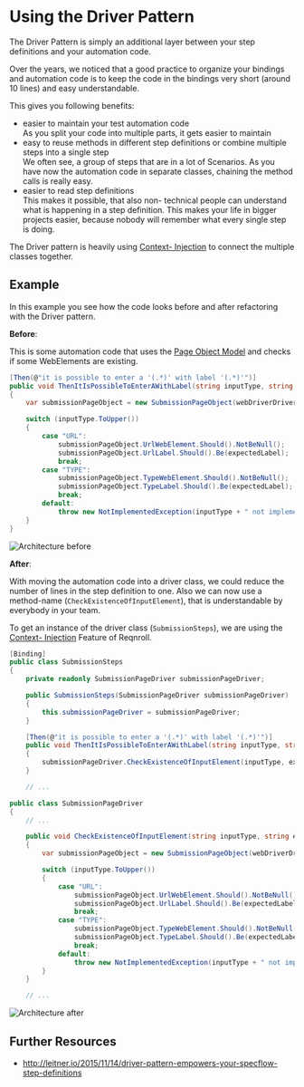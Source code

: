 # Using the Driver Pattern

The Driver Pattern is simply an additional layer between your step definitions and your automation code.

Over the years, we noticed that a good practice to organize your bindings and automation code is to keep the code in the bindings very short (around 10 lines) and easy understandable.  

This gives you following benefits:

- easier to maintain your test automation code  
  As you split your code into multiple parts, it gets easier to maintain
- easy to reuse methods in different step definitions or combine multiple steps into a single step  
  We often see, a group of steps that are in a lot of Scenarios. As you have now the automation code in separate classes, chaining the method calls is really easy.
- easier to read step definitions  
  This makes it possible, that also non- technical people can understand what is happening in a step definition. This makes your life in bigger projects easier, because nobody will remember what every single step is doing.  

The Driver pattern is heavily using [Context- Injection](../automation/context-injection) to connect the multiple classes together.

## Example

In this example you see how the code looks before and after refactoring with the Driver pattern.

**Before**:

This is some automation code that uses the [Page Object Model](page-object-model.md) and checks if some WebElements are existing.  

``` csharp
[Then(@"it is possible to enter a '(.*)' with label '(.*)'")]
public void ThenItIsPossibleToEnterAWithLabel(string inputType, string expectedLabel)
{
    var submissionPageObject = new SubmissionPageObject(webDriverDriver);

    switch (inputType.ToUpper())
    {
        case "URL":
            submissionPageObject.UrlWebElement.Should().NotBeNull();
            submissionPageObject.UrlLabel.Should().Be(expectedLabel);
            break;
        case "TYPE":
            submissionPageObject.TypeWebElement.Should().NotBeNull();
            submissionPageObject.TypeLabel.Should().Be(expectedLabel);
            break;
        default:
            throw new NotImplementedException(inputType + " not implemented");
    }
}
```

![Architecture before](../_static/images/DriverPattern_Before.png)

**After**:

With moving the automation code into a driver class, we could reduce the number of lines in the step definition to one. Also we can now use a method-name (`CheckExistenceOfInputElement`), that is understandable by everybody in your team.

To get an instance of the driver class (`SubmissionSteps`), we are using the [Context- Injection](../automation/context-injection) Feature of Reqnroll.

``` csharp
[Binding]
public class SubmissionSteps
{
    private readonly SubmissionPageDriver submissionPageDriver;

    public SubmissionSteps(SubmissionPageDriver submissionPageDriver)
    {
        this.submissionPageDriver = submissionPageDriver;
    }

    [Then(@"it is possible to enter a '(.*)' with label '(.*)'")]
    public void ThenItIsPossibleToEnterAWithLabel(string inputType, string expectedLabel)
    {
        submissionPageDriver.CheckExistenceOfInputElement(inputType, expectedLabel);
    }

    // ...
```

``` csharp
public class SubmissionPageDriver
{
    // ...

    public void CheckExistenceOfInputElement(string inputType, string expectedLabel)
    {
        var submissionPageObject = new SubmissionPageObject(webDriverDriver);

        switch (inputType.ToUpper())
        {
            case "URL":
                submissionPageObject.UrlWebElement.Should().NotBeNull();
                submissionPageObject.UrlLabel.Should().Be(expectedLabel);
                break;
            case "TYPE":
                submissionPageObject.TypeWebElement.Should().NotBeNull();
                submissionPageObject.TypeLabel.Should().Be(expectedLabel);
                break;
            default:
                throw new NotImplementedException(inputType + " not implemented");
        }
    }

    // ...
```

![Architecture after](../_static/images/DriverPattern_After.png)

## Further Resources

- <http://leitner.io/2015/11/14/driver-pattern-empowers-your-specflow-step-definitions>
